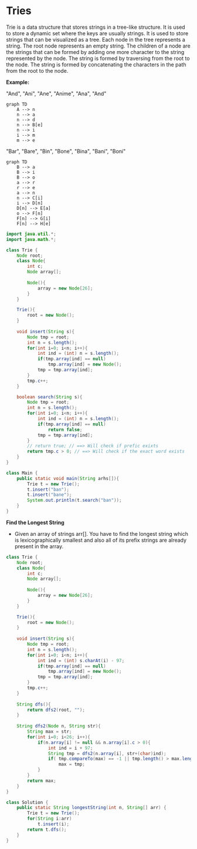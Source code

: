 # Tries

Trie is a data structure that stores strings in a tree-like structure. It is used to store a dynamic set where the keys are usually strings. It is used to store strings that can be visualized as a tree. Each node in the tree represents a string. The root node represents an empty string. The children of a node are the strings that can be formed by adding one more character to the string represented by the node. The string is formed by traversing from the root to the node. The string is formed by concatenating the characters in the path from the root to the node.

**Example:**

"And", "Ani", "Ane", "Anime", "Ana", "And"

```mermaid
graph TD
    A --> n
    n --> a
    n --> d
    n --> B[e]
    n --> i
    i --> m
    m --> e
```

"Bar", "Bare", "Bin", "Bone", "Bina", "Bani", "Boni"

```mermaid
graph TD
    B --> a
    B --> i
    B --> o
    a --> r
    r --> e
    a --> n
    n --> C[i]
    i --> D[n]
    D[n] --> E[a]
    o --> F[n]
    F[n] --> G[i]
    F[n] --> H[e]
```

```java
import java.util.*;
import java.math.*;

class Trie {
    Node root;
    class Node{
        int c;
        Node array[];
        
        Node(){
            array = new Node[26];
        }
    }

    Trie(){
        root = new Node();
    }
    
    void insert(String s){
        Node tmp = root;
        int n = s.length();
        for(int i=0; i<n; i++){
            int ind = (int) n = s.length();
            if(tmp.array[ind] == null)
                tmp.array[ind] = new Node();
            tmp = tmp.array[ind];
        }
        tmp.c++;
    }

    boolean search(String s){
        Node tmp = root;
        int n = s.length();
        for(int i=0; i<n; i++){
            int ind = (int) n = s.length();
            if(tmp.array[ind] == null)
                return false;
            tmp = tmp.array[ind];
        }
        // return true; // ==> Will check if prefic exixts
        return tmp.c > 0; // ==> Will check if the exact word exists
    }
}

class Main {
    public static void main(String arhs[]){
        Trie t = new Trie();
        t.insert("ban");
        t.insert("bane");
        System.out.println(t.search("ban"));
    }
}
```

**Find the Longest String**

- Given an array of strings arr[]. You have to find the longest string which is lexicographically smallest and also all of its prefix strings are already present in the array.

```java
class Trie {
    Node root;
    class Node{
        int c;
        Node array[];
        
        Node(){
            array = new Node[26];
        }
    }

    Trie(){
        root = new Node();
    }
    
    void insert(String s){
        Node tmp = root;
        int n = s.length();
        for(int i=0; i<n; i++){
            int ind = (int) s.charAt(i) - 97;
            if(tmp.array[ind] == null)
                tmp.array[ind] = new Node();
            tmp = tmp.array[ind];
        }
        tmp.c++;
    }
    
    String dfs(){
        return dfs2(root, "");
    }
    
    String dfs2(Node n, String str){
        String max = str;
        for(int i=0; i<26; i++){
            if(n.array[i] != null && n.array[i].c > 0){
                int ind = i + 97;
                String tmp = dfs2(n.array[i], str+(char)ind);
                if( tmp.compareTo(max) == -1 || tmp.length() > max.length())
                    max = tmp;
            }
        }
        return max;
    }
}

class Solution {
    public static String longestString(int n, String[] arr) {
        Trie t = new Trie();
        for(String i:arr)
            t.insert(i);
        return t.dfs();
    }
}
```